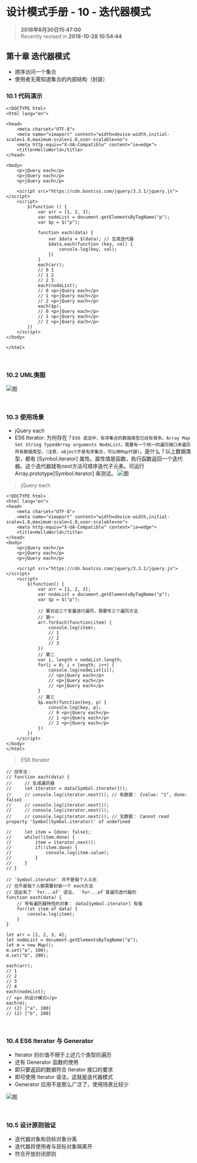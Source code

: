 设计模式手册 - 10 - 迭代器模式
===

>  **2018年8月30日15:47:00**  
> Recently revised in **2018-10-28 10:54:44**

## 第十章 迭代器模式
* 顺序访问一个集合
* 使用者无需知道集合的内部结构（封装）

### 10.1 代码演示

```
<!DOCTYPE html>
<html lang="en">

<head>
    <meta charset="UTF-8">
    <meta name="viewport" content="width=device-width,initial-scale=1.0,maximum-scale=1.0,user-scalable=no">
    <meta http-equiv="X-UA-Compatible" content="ie=edge">
    <title>HelloWorld</title>
</head>

<body>
    <p>jQuery each</p>
    <p>jQuery each</p>
    <p>jQuery each</p>

    <script src="https://cdn.bootcss.com/jquery/3.3.1/jquery.js"></script>
    <script>
        $(function () {
            var arr = [1, 2, 3];
            var nodeList = document.getElementsByTagName("p");
            var $p = $("p");

            function each(data) {
                var $data = $(data); // 生成迭代器
                $data.each(function (key, val) {
                    console.log(key, val);
                })
            }
            each(arr);
            // 0 1
            // 1 2
            // 2 3
            each(nodeList);
            // 0 <p>​jQuery each​</p>​
            // 1 <p>​jQuery each​</p>​
            // 2 <p>​jQuery each​</p>​
            each($p);
            // 0 <p>​jQuery each​</p>​
            // 1 <p>​jQuery each​</p>​
            // 2 <p>​jQuery each​</p>​
        })
    </script>
</body>

</html>
```

<br>

### 10.2 UML类图
![图](../../public-repertory/img/js-design-pattern-chapter10-1.png)

<br>

### 10.3 使用场景
* jQuery each
* ES6 Iterator: 为何存在？`ES6 语法中，有序集合的数据类型已经有很多。Array Map Set String TypedArray arguments NodeList。需要有一个统一的遍历接口来遍历所有数据类型。（注意，object不是有序集合，可以用Map代替）`。是什么？以上数据类型，都有 [Symbol.iterator] 属性。属性值是函数，执行函数返回一个迭代器。这个迭代器就有next方法可顺序迭代子元素。可运行 Array.prototype[Symbol.iterator] 来测试。
![图](../../public-repertory/img/js-design-pattern-chapter10-2.png)

> jQuery each
```
<!DOCTYPE html>
<html lang="en">
<head>
    <meta charset="UTF-8">
    <meta name="viewport" content="width=device-width,initial-scale=1.0,maximum-scale=1.0,user-scalable=no">
    <meta http-equiv="X-UA-Compatible" content="ie=edge">
    <title>HelloWorld</title>
</head>
<body>
    <p>jQuery each</p>
    <p>jQuery each</p>
    <p>jQuery each</p>
    
    <script src="https://cdn.bootcss.com/jquery/3.3.1/jquery.js"></script>
    <script>
        $(function() {
            var arr = [1, 2, 3];
            var nodeList = document.getElementsByTagName("p");
            var $p = $("p");

            // 要对这三个变量进行遍历，需要写三个遍历方法
            // 第一
            arr.forEach(function(item) {
                console.log(item);
                // 1
                // 2
                // 3
            })
            // 第二
            var i, length = nodeList.length;
            for(i = 0; i < length; i++) {
                console.log(nodeList[i]);
                // <p>jQuery each</p>
                // <p>jQuery each</p>
                // <p>jQuery each</p>
            }
            // 第三
            $p.each(function(key, p) {
                console.log(key, p);
                // 0 <p>jQuery each</p>
                // 1 <p>jQuery each</p>
                // 2 <p>jQuery each</p>
            })
        })
    </script>
</body>
</html>
```

> ES6 Iterator
```
// 旧写法：
// function each(data) {
//     // 生成遍历器
//     let iterator = data[Symbol.iterator]();
//     // console.log(iterator.next()); // 有数据： {value: "1", done: false}
//     // console.log(iterator.next());
//     // console.log(iterator.next());
//     // console.log(iterator.next()); // 无数据： Cannot read property 'Symbol(Symbol.iterator)' of undefined

//     let item = {done: false};
//     while(!item.done) {
//         item = iterator.next();
//         if(!item.done) {
//             console.log(item.value);
//         }
//     }
// }

// `Symbol.iterator` 并不是每个人斗志
// 也不是每个人都需要封装一个 each方法
// 因此有了 `for...of` 语法， `for...of`是遍历迭代器的
function each(data) {
    // 带有遍历器特性的对象： data[Symbol.iterator] 有值
    for(let item of data) {
        console.log(item);
    }
}

let arr = [1, 2, 3, 4];
let nodeList = document.getElementsByTagName("p");
let m = new Map();
m.set("a", 100);
m.set("b", 200);

each(arr);
// 1
// 2
// 3
// 4
each(nodeList);
// <p> 的设计模式</p>
each(m);
// (2) ["a", 100]
// (2) ["b", 200]
```

<br>

### 10.4 ES6 Iterator 与 Generator
* Iterator 的价值不限于上述几个类型的遍历
* 还有 Generator 函数的使用
* 即只要返回的数据符合 Iterator 接口的要求
* 即可使用 Iterator 语法，这就是迭代器模式
* Generator 应用不是那么广泛了，使用场景比较少

![图](../../public-repertory/img/js-design-pattern-chapter10-3.png)

<br>

### 10.5 设计原则验证
* 迭代器对象和目标对象分离
* 迭代器将使用者与目标对象隔离开
* 符合开放封闭原则

<br>

 
